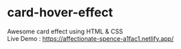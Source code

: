# card-hover-effect
Awesome card effect using HTML &amp; CSS
<br>
Live Demo : https://affectionate-spence-a1fac1.netlify.app/
